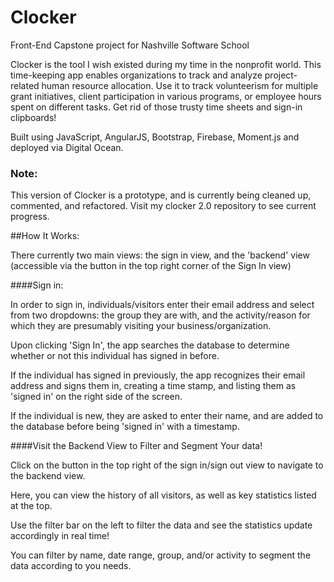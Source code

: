 # Clocker

Front-End Capstone project for Nashville Software School

Clocker is the tool I wish existed during my time in the nonprofit world. This time-keeping app enables organizations to track and analyze project-related human resource allocation. Use it to track volunteerism for multiple grant initiatives, client participation in various programs, or employee hours spent on different tasks. Get rid of those trusty time sheets and sign-in clipboards!

Built using JavaScript, AngularJS, Bootstrap, Firebase, Moment.js and deployed via Digital Ocean.

### Note:

This version of Clocker is a prototype, and is currently being cleaned up, commented, and refactored. Visit my clocker 2.0 repository to see current progress.

##How It Works:

There currently two main views: the sign in view, and the 'backend' view (accessible via the button in the top right corner of the Sign In view)

####Sign in:

In order to sign in, individuals/visitors enter their email address and select from two dropdowns: the group they are with, and the activity/reason for which they are presumably visiting your business/organization.

Upon clicking 'Sign In', the app searches the database to determine whether or not this individual has signed in before.

If the individual has signed in previously, the app recognizes their email address and signs them in, creating a time stamp, and listing them as 'signed in' on the right side of the screen.

If the individual is new, they are asked to enter their name, and are added to the database before being 'signed in' with a timestamp.

####Visit the Backend View to Filter and Segment Your data!

Click on the button in the top right of the sign in/sign out view to navigate to the backend view.

Here, you can view the history of all visitors, as well as key statistics listed at the top.

Use the filter bar on the left to filter the data and see the statistics update accordingly in real time!

You can filter by name, date range, group, and/or activity to segment the data according to you needs.



